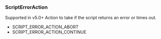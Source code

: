 ### ScriptErrorAction
Supported in v5.0+
Action to take if the script returns an error or times out.

- SCRIPT_ERROR_ACTION_ABORT
- SCRIPT_ERROR_ACTION_CONTINUE
